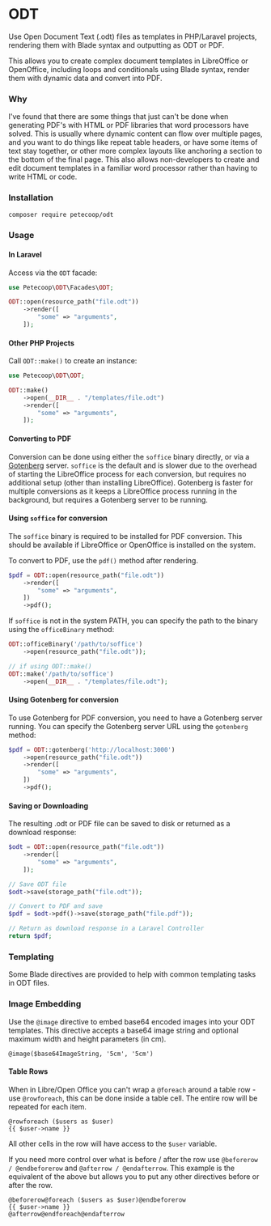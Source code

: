 # ODT

Use Open Document Text (.odt) files as templates in PHP/Laravel projects, rendering them with Blade syntax and outputting as ODT or PDF.

This allows you to create complex document templates in LibreOffice or OpenOffice, including loops and conditionals using Blade syntax, render them with dynamic data and convert into PDF.

### Why

I've found that there are some things that just can't be done when generating PDF's with HTML or PDF libraries that word processors have solved. This is usually where dynamic content can flow over multiple pages, and you want to do things like repeat table headers, or have some items of text stay together, or other more complex layouts like anchoring a section to the bottom of the final page. This also allows non-developers to create and edit document templates in a familiar word processor rather than having to write HTML or code.

### Installation

```bash
composer require petecoop/odt
```

### Usage

#### In Laravel

Access via the `ODT` facade:

```php
use Petecoop\ODT\Facades\ODT;

ODT::open(resource_path("file.odt"))
    ->render([
        "some" => "arguments",
    ]);
```

#### Other PHP Projects

Call `ODT::make()` to create an instance:

```php
use Petecoop\ODT\ODT;

ODT::make()
    ->open(__DIR__ . "/templates/file.odt")
    ->render([
        "some" => "arguments",
    ]);
```

#### Converting to PDF

Conversion can be done using either the `soffice` binary directly, or via a [Gotenberg](https://gotenberg.dev/) server. `soffice` is the default and is slower due to the overhead of starting the LibreOffice process for each conversion, but requires no additional setup (other than installing LibreOffice). Gotenberg is faster for multiple conversions as it keeps a LibreOffice process running in the background, but requires a Gotenberg server to be running.

#### Using `soffice` for conversion

The `soffice` binary is required to be installed for PDF conversion. This should be available if LibreOffice or OpenOffice is installed on the system.

To convert to PDF, use the `pdf()` method after rendering.

```php
$pdf = ODT::open(resource_path("file.odt"))
    ->render([
        "some" => "arguments",
    ])
    ->pdf();
```

If `soffice` is not in the system PATH, you can specify the path to the binary using the `officeBinary` method:

```php
ODT::officeBinary('/path/to/soffice')
    ->open(resource_path("file.odt"));

// if using ODT::make()
ODT::make('/path/to/soffice')
    ->open(__DIR__ . "/templates/file.odt");
```

#### Using Gotenberg for conversion

To use Gotenberg for PDF conversion, you need to have a Gotenberg server running. You can specify the Gotenberg server URL using the `gotenberg` method:

```php
$pdf = ODT::gotenberg('http://localhost:3000')
    ->open(resource_path("file.odt"))
    ->render([
        "some" => "arguments",
    ])
    ->pdf();
```

#### Saving or Downloading

The resulting .odt or PDF file can be saved to disk or returned as a download response:

```php
$odt = ODT::open(resource_path("file.odt"))
    ->render([
        "some" => "arguments",
    ]);

// Save ODT file
$odt->save(storage_path("file.odt"));

// Convert to PDF and save
$pdf = $odt->pdf()->save(storage_path("file.pdf"));

// Return as download response in a Laravel Controller
return $pdf;
```

### Templating

Some Blade directives are provided to help with common templating tasks in ODT files.

### Image Embedding

Use the `@image` directive to embed base64 encoded images into your ODT templates. This directive accepts a base64 image string and optional maximum width and height parameters (in cm).

```blade
@image($base64ImageString, '5cm', '5cm')
```

#### Table Rows

When in Libre/Open Office you can't wrap a `@foreach` around a table row - use `@rowforeach`, this can be done inside a table cell. The entire row will be repeated for each item.

```blade
@rowforeach ($users as $user)
{{ $user->name }}
```

All other cells in the row will have access to the `$user` variable.

If you need more control over what is before / after the row use `@beforerow / @endbeforerow` and `@afterrow / @endafterrow`. This example is the equivalent of the above but allows you to put any other directives before or after the row.

```blade
@beforerow@foreach ($users as $user)@endbeforerow
{{ $user->name }}
@afterrow@endforeach@endafterrow
```
